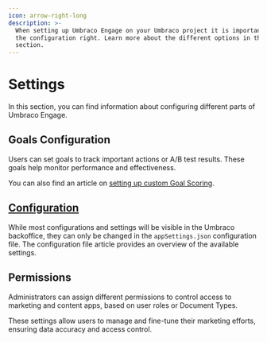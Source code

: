 ```yaml
---
icon: arrow-right-long
description: >-
  When setting up Umbraco Engage on your Umbraco project it is important to get
  the configuration right. Learn more about the different options in this
  section.
---
```


# Settings

In this section, you can find information about configuring different parts of Umbraco Engage.

## **Goals Configuration**

Users can set goals to track important actions or A/B test results. These goals help monitor performance and effectiveness.

You can also find an article on [setting up custom Goal Scoring](custom-goals-scoring.md).

## [Configuration](./#configuration)

While most configurations and settings will be visible in the Umbraco backoffice, they can only be changed in the `appSettings.json` configuration file. The configuration file article provides an overview of the available settings.

## **Permissions**

Administrators can assign different permissions to control access to marketing and content apps, based on user roles or Document Types.

These settings allow users to manage and fine-tune their marketing efforts, ensuring data accuracy and access control.
